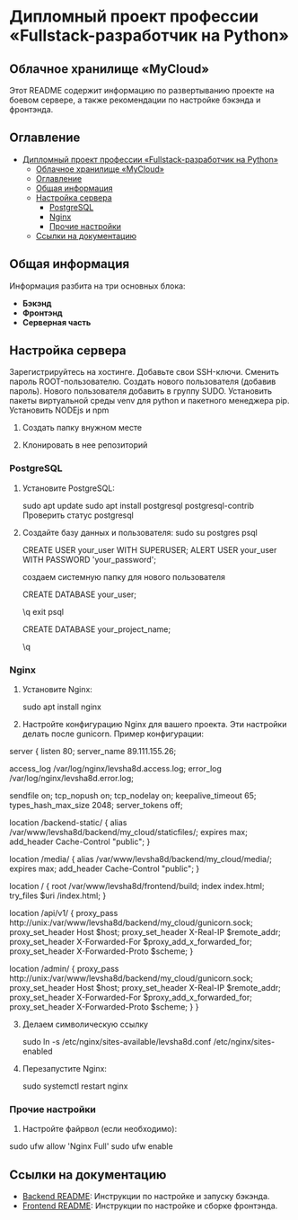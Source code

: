 # Дипломный проект профессии «Fullstack-разработчик на Python»

## Облачное хранилище «MyCloud»

Этот README содержит информацию по развертыванию проекте на боевом сервере, а также рекомендации по настройке бэкэнда и фронтэнда.

## Оглавление

- [Дипломный проект профессии «Fullstack-разработчик на Python»](#дипломный-проект-профессии-fullstack-разработчик-на-python)
  - [Облачное хранилище «MyCloud»](#облачное-хранилище-mycloud)
  - [Оглавление](#оглавление)
  - [Общая информация](#общая-информация)
  - [Настройка сервера](#настройка-сервера)
    - [PostgreSQL](#postgresql)
    - [Nginx](#nginx)
    - [Прочие настройки](#прочие-настройки)
  - [Ссылки на документацию](#ссылки-на-документацию)

## Общая информация

Информация разбита на три основных блока:

- **Бэкэнд** 
- **Фронтэнд**
- **Серверная часть**

## Настройка сервера

   Зарегистрируйтесь на хостинге.
   Добавьте свои SSH-ключи.
   Сменить пароль ROOT-пользователю.
   Создать нового пользователя (добавив пароль).
   Нового пользователя добавить в группу SUDO.
   Установить пакеты виртуальной среды venv для python и пакетного менеджера pip.
   Установить NODEjs и npm

1. Создать папку внужном месте

2. Клонировать в нее репозиторий

### PostgreSQL

1. Установите PostgreSQL:

   sudo apt update
   sudo apt install postgresql postgresql-contrib
   Проверить статус postgresql

2. Создайте базу данных и пользователя:
   sudo su postgres
   psql

   CREATE USER your_user WITH SUPERUSER;
   ALERT USER your_user WITH PASSWORD 'your_password';
   
   создаем системную папку для нового пользователя

   CREATE DATABASE your_user;

   \q
   exit
   psql

   CREATE DATABASE your_project_name;

   \q

### Nginx 

1. Установите Nginx:

   sudo apt install nginx

2. Настройте конфигурацию Nginx для вашего проекта. Эти настройки делать после gunicorn. Пример конфигурации:

server {
   listen 80;
   server_name 89.111.155.26;

   access_log /var/log/nginx/levsha8d.access.log;
   error_log /var/log/nginx/levsha8d.error.log;

   sendfile on;
   tcp_nopush on;
   tcp_nodelay on;
   keepalive_timeout 65;
   types_hash_max_size 2048;
   server_tokens off;

   location /backend-static/ {
      alias /var/www/levsha8d/backend/my_cloud/staticfiles/;
      expires max;
      add_header Cache-Control "public";
   }

   location /media/ {
      alias /var/www/levsha8d/backend/my_cloud/media/;
      expires max;
      add_header Cache-Control "public";
   }

   location / {
      root /var/www/levsha8d/frontend/build;
      index index.html;
      try_files $uri /index.html;
   }

   location /api/v1/ {
      proxy_pass http://unix:/var/www/levsha8d/backend/my_cloud/gunicorn.sock;
      proxy_set_header Host $host;
      proxy_set_header X-Real-IP $remote_addr;
      proxy_set_header X-Forwarded-For $proxy_add_x_forwarded_for;
      proxy_set_header X-Forwarded-Proto $scheme;
   }

   location /admin/ {
      proxy_pass http://unix:/var/www/levsha8d/backend/my_cloud/gunicorn.sock;
      proxy_set_header Host $host;
      proxy_set_header X-Real-IP $remote_addr;
      proxy_set_header X-Forwarded-For $proxy_add_x_forwarded_for;
      proxy_set_header X-Forwarded-Proto $scheme;
   }
}

3. Делаем символическую ссылку

    sudo ln -s /etc/nginx/sites-available/levsha8d.conf /etc/nginx/sites-enabled


4. Перезапустите Nginx:

   sudo systemctl restart nginx


### Прочие настройки

1. Настройте файрвол (если необходимо):

  sudo ufw allow 'Nginx Full'
  sudo ufw enable

## Ссылки на документацию

- [Backend README](backend/README.md): Инструкции по настройке и запуску бэкэнда.
- [Frontend README](frontend/README.md): Инструкции по настройке и сборке фронтэнда.
